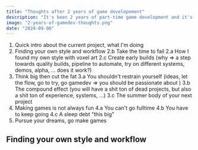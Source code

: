 ```yaml
---
title: "Thoughts after 2 years of game developement"
description: "It's been 2 years of part-time game development and it's time for a quick introspection."
image: "2-years-of-gamedev-thoughts.png"
date: "2024-09-06"
---
```


1. Quick intro about the current project, what I'm doing
2. Finding your own style and workflow
    2.b Take the time to fail
    2.a How I found my own style with voxel art
    2.c Create early builds (why => a step towards quality builds, pipeline to automate, try on different systems, demos, alpha, ... does it work?)
3. Think big then cut the fat
    3.a You shouldn't restrain yourself (ideas, let the flow, go to try, go gamedev => you should be passionate about )
    3.b The compound effect (you will have a shit ton of dead projects, but also a shit ton of experience, systems, ...)
    3.c The summer body of your next project
4. Making games is not always fun
    4.a You can't go fulltime
    4.b You have to keep going
    4.c A sleep debt "this big"
5. Pursue your dreams, go make games

## Finding your own style and workflow
